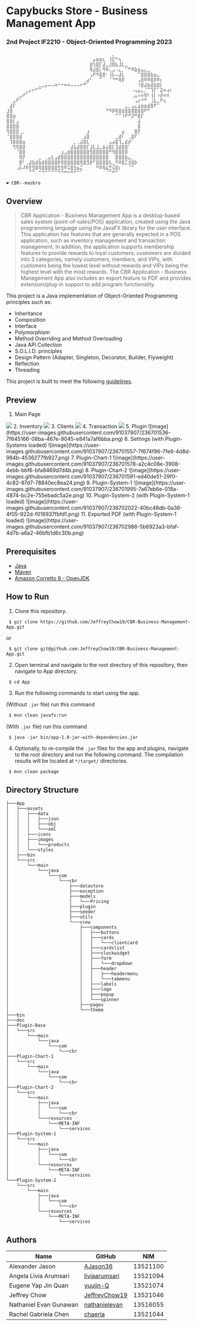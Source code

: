 # Capybucks Store - Business Management App 
### 2nd Project IF2210 - Object-Oriented Programming 2023
```
⠀⠀⠀⠀⠀⠀⠀⠀⠀⠀⠀⠀⠀⠀⠀⠀⠀⠀⠀⠀⠀⠀⠀⠀⠀⠀⠀⠀⠀⠀⠀⠀⠀⡀⠀⠀⠀⠀⠀⠀⠀⠀⠀⠀⠀⠀⠀⠀⠀⠀⠀⠀
⠀⠀⠀⠀⠀⠀⠀⠀⠀⠀⠀⠀⠀⠀⠀⠀⠀⠀⠀⠀⠀⠀⠀⠀⠀⠀⠀⣤⣶⣶⣆⠀⢸⣏⠓⢦⠀⠀⠀⠀⠀⠀⠀⠀⠀⠀⠀⠀⠀⠀⠀⠀
⠀⠀⠀⠀⠀⠀⠀⠀⠀⠀⠀⠀⠀⠀⠀⠀⠀⠀⠀⠀⠀⠀⠀⠀⠀⠀⣾⢳⣿⡏⣼⣀⣸⣿⣧⣸⣇⣀⠀⠀⠀⠀⠀⠀⠀⠀⠀⠀⠀⠀⠀⠀
⠀⠀⠀⠀⠀⠀⠀⠀⠀⠀⠀⠀⠀⠀⠀⠀⠀⠀⠀⠀⠀⠀⠀⠀⠀⠀⢿⣼⣿⡅⠻⠿⢄⣠⠠⣄⡀⠉⠛⠿⣷⣶⣤⣄⣀⠀⠀⠀⠀⠀⠀⠀
⠀⠀⠀⠀⠀⠀⠀⠀⠀⠀⠀⠀⠀⠀⠀⠀⠀⠀⠀⠀⠀⠀⠀⠀⠀⠀⢠⠟⠻⣿⣿⠂⢸⡧⠤⣼⣇⠀⠀⠀⠀⠉⣿⣿⣿⣷⣶⣄⠀⠀⠀⠀
⠀⠀⠀⠀⠀⠀⠀⠀⠀⠀⠀⠀⠀⠀⠀⠀⠀⠀⠀⠀⠀⠀⠀⠀⢀⣴⠃⠀⠀⠉⠀⠀⠈⠙⠛⢿⡿⠀⠀⠀⠀⢠⣿⠿⠿⣿⡿⠿⡆⠀⠀⠀
⠀⠀⠀⠀⠀⠀⠀⠀⠀⠀⣀⣀⡤⠤⠤⠶⠒⠒⠶⠶⠤⠤⠤⠖⠛⠁⠀⠀⠀⠀⠀⠀⠀⠀⠀⠀⠀⠀⠀⠀⠀⠸⣿⣼⣷⣾⣷⣿⡇⠀⠀⠀
⠀⠀⠀⠀⠀⠀⣀⡤⠖⠋⠉⠀⠀⠀⠀⠀⠀⠀⠀⠀⠀⠀⠀⠀⠀⠀⠀⠀⠀⠀⠀⠀⠀⠀⠀⠀⠀⠀⠀⠠⢤⣤⣄⡈⠉⢹⡏⠁⣽⠶⢴⠆
⠀⠀⠀⢀⣠⠞⠁⠀⠀⠀⠀⠀⠀⠀⠀⠀⠀⠀⠀⠀⠀⠀⠀⠀⠀⠀⠀⠀⠀⠀⠀⠀⠀⠀⠀⠀⠀⠀⠀⢀⣤⠴⠶⢿⠇⢸⡇⠰⡾⠶⠶⠀
⠀⠀⣠⠟⠁⠀⠀⠀⠀⠀⠀⠀⠀⠀⠀⠀⠀⠀⠀⠀⠀⠀⠀⠀⠀⠀⠀⠀⠀⠀⠀⠀⠀⠀⠀⠀⠀⠀⠀⠀⢠⡴⠚⠛⠀⢨⣧⣀⠟⢦⠀⠀
⠀⣼⡏⠀⠀⠀⠀⠀⠀⠀⠀⠀⠀⠀⠀⠀⠀⠀⠀⠀⠀⠀⠀⠀⠀⠀⠀⠀⠀⠀⠀⠀⠀⠀⠀⠀⠀⣀⡀⣠⣄⣴⣶⣶⣾⣿⠟⠉⠀⠀⠀⠀
⣸⣿⠀⠀⠀⠀⠀⠀⠀⠀⠀⠀⠀⠀⠀⠀⠀⠀⠀⠀⠀⠀⠀⠀⠀⠀⠀⠀⠀⠀⠀⠙⠻⡿⢿⣿⣾⣿⣿⣿⣿⣿⣿⠟⠋⠀⠀⠀⠀⠀⠀⠀
⣿⣿⣶⠀⠀⠀⠀⠀⠀⠀⠀⠀⠀⠀⠀⠀⠀⠀⠀⠀⠀⠀⠀⠀⠀⠀⠀⠀⠀⠀⠀⠀⠀⠀⠉⠉⠸⠟⠛⡽⠛⣿⡏⠀⠀⠀⠀⠀⠀⠀⠀⠀
⣿⣿⡇⣠⠀⠀⠀⠀⠀⠀⠀⠀⠀⠀⠀⠀⠀⠀⠀⠀⠀⠀⠀⠀⠀⠀⠀⠀⠀⠀⠀⠀⠀⠀⠀⠀⠀⠀⠀⠀⠀⣼⠀⠀⠀⠀⠀⠀⠀⠀⠀⠀
⣿⣿⣿⣿⠀⠀⠀⠀⠀⠀⠀⠀⠀⠀⠀⠀⠀⠀⠀⠀⠀⠀⠀⠀⠀⠀⠀⠀⠀⠀⠀⠀⠀⠀⠀⠀⠀⠀⠀⠀⠀⣿⠀⠀⠀⠀⠀⠀⠀⠀⠀⠀
⢻⣿⣿⣿⢀⡀⠀⠀⠀⠀⠀⠀⠀⠀⠀⠀⠀⠀⠀⠀⠀⠀⠀⠀⠀⣰⠀⠀⠀⠀⠀⠀⠀⠀⠀⠀⣴⠀⠀⠀⣿⡟⠀⠀⠀⠀⠀⠀⠀⠀⠀⠀
⠈⣿⣿⣿⣾⠀⠀⠀⠀⠀⠀⠀⠀⠀⠀⠀⠀⠀⠀⠀⠀⠀⠀⠀⣰⣿⠀⠀⠀⠀⠀⠀⠀⠀⣀⣾⠇⠀⢀⣿⠏⠀⠀⠀⠀⠀⠀⠀⠀⠀⠀⠀
⠀⢹⣿⣿⣿⣶⠀⠀⠀⠀⠀⠀⠀⠀⠀⠀⠀⠀⠀⠀⠀⡀⢀⣼⣿⣇⠀⠀⠀⠀⠀⠀⣠⣴⣿⢹⣀⣾⡾⠁⠀⠀⠀⠀⠀⠀⠀⠀⠀⠀⠀⠀
⠀⠀⢻⢿⣿⣿⠀⠀⠀⠀⠀⠀⠀⠀⠀⠀⠀⠀⠀⠀⣼⣧⣾⣿⣿⡏⣸⣇⣸⣀⣶⣴⣿⡇⣹⣾⣿⣿⠁⠀⠀⠀⠀⠀⠀⠀⠀⠀⠀⠀⠀⠀
⠀⠀⠀⠈⣿⣿⠀⠀⠀⠀⠀⠀⠀⠀⠀⠀⠀⣰⣠⣾⣿⣿⣿⣿⣿⣿⣻⣿⣿⣿⣿⣿⠛⢻⣿⣿⣿⡿⠀⠀⠀⠀⠀⠀⠀⠀⠀⠀⠀⠀⠀⠀
⠀⠀⠀⠀⢿⡟⠀⠀⠀⠀⣀⠀⢀⣤⣇⣠⣾⣿⣿⣿⣿⣿⣿⣿⣿⣿⣿⣿⣿⣿⣿⣿⠀⠀⣿⣿⣿⣷⣄⡀⠀⠀⠀⠀⠀⠀⠀⠀⠀⠀⠀⠀
⠀⠀⠀⠀⣿⠃⢀⣼⣷⣾⣷⣾⣿⣿⣿⣿⡿⢿⣿⣿⣿⣿⣿⢿⣿⣻⡿⠋⣿⣿⣿⣿⢧⣀⠻⠿⣿⣍⣺⣿⡷⠀⠀⠀⠀⠀⠀⠀⠀⠀⠀⠀
⠀⠀⠀⢠⡧⠼⠿⣟⣻⣿⢿⣿⣿⣿⣿⣿⣻⣻⠿⢭⣿⣳⣦⣍⠀⠀⠀⠀⠛⠿⢿⣮⣛⢮⣿⡆⠀⠀⠈⠉⠀⠀⠀⠀⠀⠀⠀⠀⠀⠀⠀⠀
⠀⠀⠀⠀⠀⠀⠀⠉⠉⠀⠉⠙⠉⠉⠉⠉⠙⠙⠛⠓⠛⠋⠉⠁⠀⠀⠀⠀⠀⠀⠀⠈⠉⠛⠉⠀⠀⠀⠀⠀⠀⠀⠀⠀⠀⠀⠀⠀⠀⠀⠀⠀
⠀⠀⠀⠀⠀⠀⠀⠀⠀⠀⠀⠀⠀⠀⠀⠀⠀⠀⠀⠀⠀⠀⠀⠀⠀⠀⠀⠀⠀⠀⠀⠀⠀⠀⠀⠀⠀⠀⠀⠀⠀⠀⠀⠀⠀⠀⠀⠀⠀⠀⠀⠀
❤ CBR--masbro
```
## Overview
>CBR Application - Business Management App is a desktop-based sales system (point-of-sales/POS) application, created using the Java programming language using the JavaFX library for the user interface. This application has features that are generally expected in a POS application, such as inventory management and transaction management. In addition, the application supports membership features to provide rewards to loyal customers; customers are divided into 3 categories, namely customers, members, and VIPs, with customers being the lowest level without rewards and VIPs being the highest level with the most rewards. The CBR Application - Business Management App also includes an export feature to PDF and provides extension/plug-in support to add program functionality.

This project is a Java implementation of Object-Oriented Programming principles such as:
- Inheritance
- Composition
- Interface
- Polymorphism
- Method Overriding and Method Overloading
- Java API Collection
- S.O.L.I.D. principles
- Design Pattern (Adapter, Singleton, Decorator, Builder, Flyweight)
- Reflection
- Threading

This project is built to meet the following [guidelines](https://docs.google.com/document/d/1SA2q8LrSiYntjCQ9Sx6xIGIAVYe6kcZg5iBjgibcEfk/edit#).

## Preview
1. Main Page
<img src="doc/mainPage.jpg"> 
2. Inventory
<img src="doc/inventory.jpg"> 
3. Clients
<img src="doc/clients.jpg"> 
4. Transaction
<img src="doc/transaction.jpg"> 
5. Plugin
![image](https://user-images.githubusercontent.com/91037907/236701536-7f645166-08ba-467e-9045-e841a7af6bba.png)
6. Settings (with Plugin-Systems loaded)
![image](https://user-images.githubusercontent.com/91037907/236701557-7f674f96-7fe6-4d8d-984b-4536277fb927.png)
7. Plugin-Chart-1
![image](https://user-images.githubusercontent.com/91037907/236701578-a2c4c08e-3908-4ebb-bbf6-bfa8469d7d4b.png)
8. Plugin-Chart-2
![image](https://user-images.githubusercontent.com/91037907/236701591-ed40de51-29f0-4c82-97d7-78840ec8ea24.png)
9. Plugin-System-1
![image](https://user-images.githubusercontent.com/91037907/236701995-7a67eb6e-018a-4874-bc2e-755ebadc5a2e.png)
10. Plugin-System-2 (with Plugin-System-1 loaded)
![image](https://user-images.githubusercontent.com/91037907/236702022-40bc48db-0a36-4f05-922d-f016937fbfd1.png)
11. Exported PDF (with Plugin-System-1 loaded)
![image](https://user-images.githubusercontent.com/91037907/236702988-5b6923a3-bfaf-4d7b-a6a2-46bfb1d6c30b.png)


## Prerequisites
- [Java](https://www.java.com/en/)
- [Maven](https://maven.apache.org/download.cgi)
- [Amazon Corretto 8 - OpenJDK](https://docs.aws.amazon.com/corretto/latest/corretto-8-ug/what-is-corretto-8.html)

## How to Run
1. Clone this repository.

```
 $ git clone https://github.com/JeffreyChow19/CBR-Business-Management-App.git
 ```
or
```
 $ git clone git@github.com:JeffreyChow19/CBR-Business-Management-App.git
```

2. Open terminal and navigate to the root directory of this repository, then navigate to App directory.
```
 $ cd App
```
3. Run the following commands to start using the app.

(Without `.jar` file) run this command
```bash
 $ mvn clean javafx:run
```
(With `.jar` file) run this command
```
 $ java -jar bin/app-1.0-jar-with-dependencies.jar
```
4. Optionally, to re-compile the `.jar` files for the app and plugins, navigate to the root directory and run the following command. The compilation results will be located at `*/target/` directories. 
```bash
 $ mvn clean package
```

## Directory Structure
```
├───App
│   ├───assets
│   │   ├───data
│   │   │   ├───json
│   │   │   ├───obj
│   │   │   └───xml
│   │   ├───icons
│   │   ├───images
│   │   │   └───products
│   │   └───styles
│   ├───bin
│   └───src
│       └───main
│           └───java
│               └───com
│                   └───cbr
│                       ├───datastore
│                       ├───exception
│                       ├───models
│                       │   └───Pricing
│                       ├───plugin
│                       ├───seeder
│                       ├───utils
│                       └───view
│                           ├───components
│                           │   ├───buttons
│                           │   ├───cards
│                           │   │   └───clientcard
│                           │   ├───cardslist
│                           │   ├───clockwidget
│                           │   ├───form
│                           │   │   └───dropdown
│                           │   ├───header
│                           │   │   ├───headermenu
│                           │   │   └───tabmenu
│                           │   ├───labels
│                           │   ├───logo
│                           │   ├───popup
│                           │   └───spinner
│                           ├───pages
│                           └───theme
├───bin
├───doc
├───Plugin-Base
│   └───src
│       └───main
│           └───java
│               └───com
│                   └───cbr
├───Plugin-Chart-1
│   └───src
│       └───main
│           └───java
│               └───com
│                   └───cbr
├───Plugin-Chart-2
│   └───src
│       └───main
│           ├───java
│           │   └───com
│           │       └───cbr
│           └───resources
│               └───META-INF
│                   └───services
├───Plugin-System-1
│   └───src
│       └───main
│           ├───java
│           │   └───com
│           │       └───cbr
│           └───resources
│               └───META-INF
│                   └───services
└───Plugin-System-2
    └───src
        └───main
            ├───java
            │   └───com
            │       └───cbr
            └───resources
                └───META-INF
                    └───services
```

## Authors

| Name                   | GitHub                                            | NIM      |
|------------------------|---------------------------------------------------|----------|
| Alexander Jason        | [AJason36](https://github.com/AJason36)           | 13521100 |
| Angela Livia Arumsari  | [liviaarumsari](https://github.com/liviaarumsari) | 13521094 |
| Eugene Yap Jin Quan    | [yuujin-Q](https://github.com/yuujin-Q)           | 13521074 |
| Jeffrey Chow           | [JeffreyChow19](https://github.com/JeffreyChow19) | 13521046 |
| Nathaniel Evan Gunawan | [nathanielevan](https://github.com/nathanielevan) | 13516055 |
| Rachel Gabriela Chen   | [chaerla](https://github.com/chaerla)             | 13521044 |

